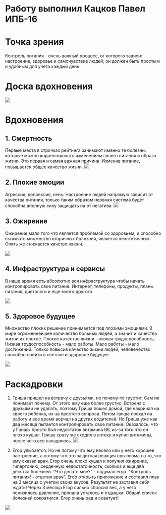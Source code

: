# Работу выполнил Кацков Павел ИПБ-16

# Точка зрения

Контроль питания - очень важный процесс, от которого зависит настроение, здоровье и самочувствие людей; он должен быть простым и удобным для учета каждый день

# Доска вдохновения

![](board.png)

# Вдохновения

## 1. Смертность
Первые места в строчках рейтинга занимают именно те болезни. которые можно корректировать изменением своего питания и образа жизни. Это первая и самая важная причина. Изменив питание, повышается общее качество жизни. 
![](vd1.png)

## 2. Плохие эмоции
Агрессия, депрессия, лень. Настроение людей напрямую зависит от качества питания, только таким образом нервная система будет способна вполную силу защищать на от негатива. 
![](vd2.jpg)

## 3. Ожирение
Ожирение мало того что является проблемой со здоровьем, и способно вызывать множество вторичных болезней, является неэстетичным. Опять же снижается качетво жизни. 

![](vd3.jpg)

## 4. Инфраструктура и сервисы
В наше время есть абсолютно вся инфраструктура чтобы начать контролировать свое питание. Интернет, телефоны, продукты, планы питания, диетологи и еще много другого.

![](vd4.jpg)

## 5. Здоровое будущее
Множество плохих решение принимается под плохими эмоциями. В мире огроменнейшее количество больных людей, а значит и качество жизни их плохое. Плохое качество жизни - низкая трудоспособность. Низкая трудоспособность - мало работы. Мало работы - мало достижений. Только повысив качество жизни людей, человечество способно прийти в светлое и здоровое будущее. 

![](vd5.jpg)

# Раскадровки

1. Гриша пришел на встречу с друзьями, но почему-то грустит. Сам не понимает почему. От этого ему еще более грустно. Встреча с друзьями не удалать, поэтому Гриша пошел домой, где накричал на своего ребенка, из-за простого вопроса. Потом гриша поехал на работу и все время ворчал на других водителей. Но Гриша уже как два месяца пытается контролировать свое питание. Оказалось, что  у Гришы просто был недостаток витамина B6, из-за того что он плохо кушал. Гриша сразу же  сходил в аптеку и купил витамины, после чего все наладилось.
![](com1.jpg)

2. Егор улыбается. Но не потому что ему весело или у него хорошее настроение, а потому что это защитная реакция организма на то, что ему сказал врач. Егор очень плохо кушал и получил ожирение, гипертонию, сердечную недостаточность, сколиоз и еще два десятка болезней. "Что делать мне?" - подумал егор. "Контроль питания! - ответил врач". Егор открыть приложение и составил план на 3 месяца с учетом своих вкусов. Результат не заставил себя ждать! Через 3 месяца Егор сильно сбросил вес, а у него понизилось давление, пропала усталось и отдышка. Общий список болезней сократился. Егор очень рад и советует!

![](com2.jpg)
